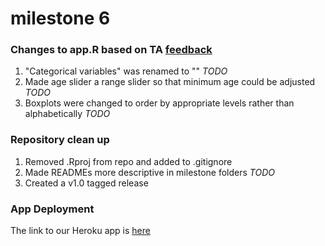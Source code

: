 # milestone 6

### Changes to app.R based on TA [feedback](https://github.com/STAT547-UBC-2019-20/group_06/issues/83)

1. "Categorical variables" was renamed to ""  _TODO_
2. Made age slider a range slider so that minimum age could be adjusted _TODO_
3. Boxplots were changed to order by appropriate levels rather than alphabetically _TODO_

### Repository clean up
1. Removed .Rproj from repo and added to .gitignore 
2. Made READMEs more descriptive in milestone folders _TODO_ 
3. Created a v1.0 tagged release

### App Deployment 

The link to our Heroku app is [here]()
